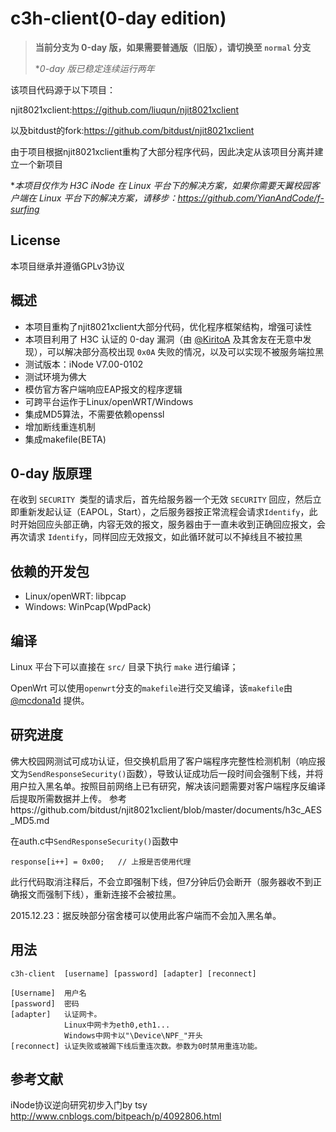 c3h-client(0-day edition)
===========

> **当前分支为 0-day 版，如果需要普通版（旧版），请切换至 `normal` 分支**  
>
> **0-day 版已稳定连续运行两年*

该项目代码源于以下项目：

njit8021xclient:https://github.com/liuqun/njit8021xclient

以及bitdust的fork:https://github.com/bitdust/njit8021xclient

由于项目根据njit8021xclient重构了大部分程序代码，因此决定从该项目分离并建立一个新项目

**本项目仅作为 H3C iNode 在 Linux 平台下的解决方案，如果你需要天翼校园客户端在 Linux 平台下的解决方案，请移步：https://github.com/YianAndCode/f-surfing*

License
---------
本项目继承并遵循GPLv3协议

概述
-----
* 本项目重构了njit8021xclient大部分代码，优化程序框架结构，增强可读性
* 本项目利用了 H3C 认证的 0-day 漏洞（由 [@KiritoA](https://github.com/KiritoA) 及其舍友在无意中发现），可以解决部分高校出现 `0x0A` 失败的情况，以及可以实现不被服务端拉黑
* 测试版本：iNode V7.00-0102
* 测试环境为佛大
* 模仿官方客户端响应EAP报文的程序逻辑
* 可跨平台运作于Linux/openWRT/Windows
* 集成MD5算法，不需要依赖openssl
* 增加断线重连机制
* 集成makefile(BETA)

## 0-day 版原理

在收到 `SECURITY `类型的请求后，首先给服务器一个无效 `SECURITY` 回应，然后立即重新发起认证（EAPOL，Start），之后服务器按正常流程会请求`Identify`，此时开始回应头部正确，内容无效的报文，服务器由于一直未收到正确回应报文，会再次请求 `Identify`，同样回应无效报文，如此循环就可以不掉线且不被拉黑

依赖的开发包
--------
* Linux/openWRT: libpcap
* Windows: WinPcap(WpdPack)

## 编译

Linux 平台下可以直接在 `src/` 目录下执行 `make` 进行编译；

OpenWrt 可以使用`openwrt`分支的`makefile`进行交叉编译，该`makefile`由 [@mcdona1d](https://github.com/mcdona1d/c3h-client) 提供。

研究进度
-----
佛大校园网测试可成功认证，但交换机启用了客户端程序完整性检测机制（响应报文为`SendResponseSecurity()`函数），导致认证成功后一段时间会强制下线，并将用户拉入黑名单。按照目前网络上已有研究，解决该问题需要对客户端程序反编译后提取所需数据并上传。
参考https://github.com/bitdust/njit8021xclient/blob/master/documents/h3c_AES_MD5.md

在auth.c中`SendResponseSecurity()`函数中
```
response[i++] = 0x00;	// 上报是否使用代理
```
此行代码取消注释后，不会立即强制下线，但7分钟后仍会断开（服务器收不到正确报文而强制下线），重新连接不会被拉黑。

2015.12.23：据反映部分宿舍楼可以使用此客户端而不会加入黑名单。

用法
-----
```
c3h-client  [username] [password] [adapter] [reconnect]

[Username]	用户名
[password]	密码
[adapter]	认证网卡。
			Linux中网卡为eth0,eth1...
			Windows中网卡以"\Device\NPF_"开头
[reconnect]	认证失败或被踢下线后重连次数。参数为0时禁用重连功能。
```

参考文献
---------
iNode协议逆向研究初步入门by tsy http://www.cnblogs.com/bitpeach/p/4092806.html
